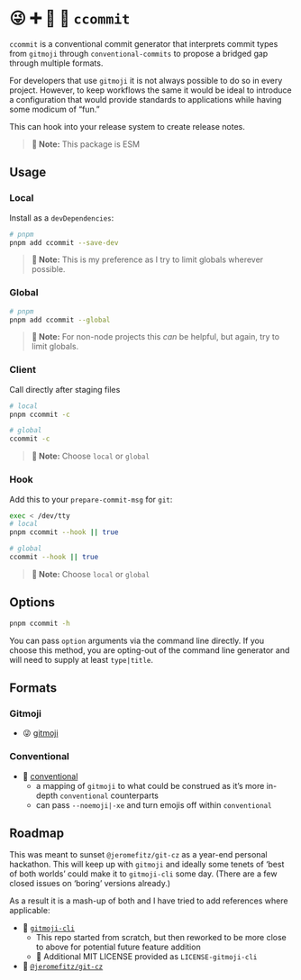 # 😜 ➕ 👔 🟰 `ccommit`

`ccommit` is a conventional commit generator that interprets commit types from `gitmoji` through `conventional-commits` to propose a bridged gap through multiple formats.

For developers that use `gitmoji` it is not always possible to do so in every project. However, to keep workflows the same it would be ideal to introduce a configuration that would provide standards to applications while having some modicum of “fun.”

This can hook into your release system to create release notes.

> **📝 Note:** This package is ESM

## Usage

### Local

Install as a `devDependencies`:

```bash
# pnpm
pnpm add ccommit --save-dev

```

<!--
```bash

# npm
npm install ccommit --save-dev

# yarn
yarn add ccommit --dev
```
-->

> **📝 Note:** This is my preference as I try to limit globals wherever possible.

### Global

```bash
# pnpm
pnpm add ccommit --global
```

<!--
```bash
# npm
npm install ccommit --g

# yarn
yarn global add ccommit

# homebrew
brew install ccommit
```
-->

> **📝 Note:** For non-node projects this _can_ be helpful, but again, try to limit globals.

### Client

Call directly after staging files

```bash
# local
pnpm ccommit -c

# global
ccommit -c
```

<!--
```bash
# packages
# node ./packages/ccommit/dist/index.js -c
```
 -->

> **📝 Note:** Choose `local` or `global`

### Hook

Add this to your `prepare-commit-msg` for `git`:

```bash
exec < /dev/tty
# local
pnpm ccommit --hook || true

# global
ccommit --hook || true
```

<!--
```bash
# packages
# node ./packages/ccommit/dist/index.js --hook || true
```
 -->

> **📝 Note:** Choose `local` or `global`

## Options

```bash
pnpm ccommit -h
```

You can pass `option` arguments via the command line directly. If you choose this method, you are opting-out of the command line generator and will need to supply at least `type|title`.

## Formats

### Gitmoji

- 😜 [gitmoji](https://gitmoji.dev)

### Conventional

- 👔 [conventional](https://www.conventionalcommits.org)
  - a mapping of `gitmoji` to what could be construed as it’s more in-depth `conventional` counterparts
  - can pass `--noemoji|-xe` and turn emojis off within `conventional`

<!--
### Custom

🍕 Creating a `custom` configuration can be ideal if you want more control, or have more specific business needs for your application. Using `cosmiconfig` you can create:

- `.ccommit`
- `.ccommit.json`
- `.ccommit.js`

By providing configuration options for your project.
 -->

## Roadmap

This was meant to sunset `@jeromefitz/git-cz` as a year-end personal hackathon. This will keep up with `gitmoji` and ideally some tenets of ‘best of both worlds’ could make it to `gitmoji-cli` some day. (There are a few closed issues on ‘boring’ versions already.)

As a result it is a mash-up of both and I have tried to add references where applicable:

- 🔗 [`gitmoji-cli`](https://github.com/carloscuesta/gitmoji-cli)
  - This repo started from scratch, but then reworked to be more close to above for potential future feature addition
  - 📄 Additional MIT LICENSE provided as `LICENSE-gitmoji-cli`
- 🔗 [`@jeromefitz/git-cz`](https://github.com/jeromefitz/packages)
